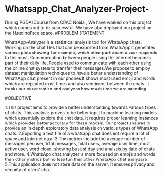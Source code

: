 # Whatsapp_Chat_Analyzer-Project-
During PGDAI Course from CDAC Noida , We have worked on this project which comes out to be successful .We have also deployed our project on the HuggingFace space.
#PROBLEM STATEMENT

WhatsApp-Analyzer is a statistical analysis tool for WhatsApp chats. Working on the chat files that can be exported from WhatsApp it generates various plots showing,
for example, which other participant a user responds to the most. Communication between people using the internet becomes part of their daily life. People used to 
communicate with each other using the online chat system to transfer their messages.We propose to employ dataset manipulation techniques to have a better understanding 
of WhatsApp chat present in our phones.It shows most used emoji and words which are repeated most times and also sentiment between the chats. It tracks our conversation
and analyzes how much time we are spending.

#OBJECTIVE

1.This project aims to provide a better understanding towards various types of chats. This analysis proves to be better input to machine learning models which
essentially explore the chat data. It requires proper learning instances which provides better accuracy for these models. Our project ensures to provide an in-depth
exploratory data analysis on various types of WhatsApp chats.
2.Exporting a text file of a whatsapp chat does not require a lot of space and internet data.
3.The metrics include the average number of messages per user, total messages, total users, average user time, most active user, word cloud, showing busiest day and 
analysis by date of chats and more.
4.WhatsApp chat analyzer is more focused on emojis and words than other metrics but no less fun than other WhatsApp chat analyzers.
5.This application does not store data on the server. It ensures privacy and security of users' chat.




